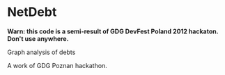 NetDebt
=======

**Warn: this code is a semi-result of GDG DevFest Poland 2012 hackaton. Don't use anywhere.**

Graph analysis of debts

A work of GDG Poznan hackathon.
